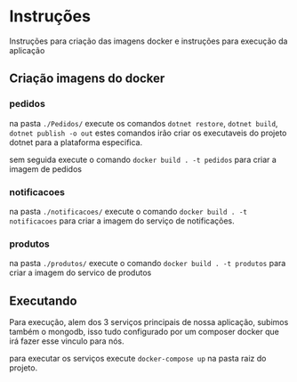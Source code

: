 # Instruções

Instruções para criação das imagens docker e instruções para execução da aplicação

## Criação imagens do docker

### pedidos

na pasta `./Pedidos/` execute os comandos `dotnet restore`, `dotnet build`, `dotnet publish -o out` estes comandos irão criar os executaveis do projeto dotnet para a plataforma especifica.

sem seguida execute o comando `docker build . -t pedidos` para criar a imagem de pedidos

### notificacoes

na pasta `./notificacoes/` execute o comando `docker build . -t notificacoes` para criar a imagem do serviço de notificações.

### produtos

na pasta `./produtos/` execute o comando `docker build . -t produtos` para criar a imagem do servico de produtos

## Executando

Para execução, alem dos 3 serviços principais de nossa aplicação, subimos também o mongodb, isso tudo configurado por um composer docker que irá fazer esse vinculo para nós.

para executar os serviços execute `docker-compose up` na pasta raiz do projeto.
